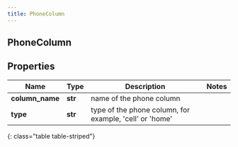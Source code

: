 ```yaml
---
title: PhoneColumn
---
```

## PhoneColumn

## Properties

|Name | Type | Description | Notes|
|------------ | ------------- | ------------- | -------------|
| **column_name** | **str** | name of the phone column | |
| **type** | **str** | type of the phone column, for example, &#39;cell&#39; or &#39;home&#39; | |
{: class="table table-striped"}


